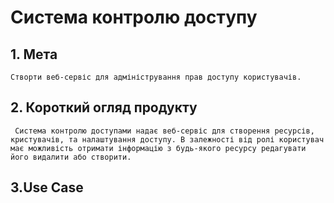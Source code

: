 # Система контролю доступу




## 1. Мета
    Створти веб-сервіс для адміністрування прав доступу користувачів. 

## 2. Короткий огляд продукту
     Система контролю доступами надає веб-сервіс для створення ресурсів, кристувачів, та налаштування доступу. В залежності від ролі користувач має можливість отримати інформацію з будь-якого ресурсу редагувати його видалити або створити.

## 3.Use Case